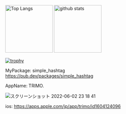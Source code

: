 <p align="left"> 
  <img alt="Top Langs" height="150px" src="https://github-readme-stats.vercel.app/api/top-langs/?username=taiseidev&layout=compact&count_private=true&show_icons=true&theme=onedark" />
  <img alt="github stats" height="150px" src="https://github-readme-stats.vercel.app/api?username=taiseidev&count_private=true&show_icons=true&show_icons=true&theme=onedark" />
</p>

[![trophy](https://github-profile-trophy.vercel.app/?username=taiseidev&theme=onedark&column=7
)](https://github.com/ryo-ma/github-profile-trophy)

MyPackage: simple_hashtag<br>
https://pub.dev/packages/simple_hashtag

AppName: TRIMO.

![スクリーンショット 2022-06-02 23 18 41](https://user-images.githubusercontent.com/91307335/171650695-d563a737-190f-4786-bb9f-0df1e9191f5a.png)

ios:
https://apps.apple.com/jp/app/trimo/id1604124096

